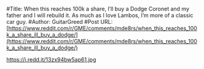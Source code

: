 #Title: When this reaches 100k a share, I’ll buy a Dodge Coronet and my father and I will rebuild it. As much as I love Lambos, I’m more of a classic car guy.
#Author: GuitarGreed
#Post URL: [https://www.reddit.com/r/GME/comments/mde8rs/when_this_reaches_100k_a_share_ill_buy_a_dodge/](https://www.reddit.com/r/GME/comments/mde8rs/when_this_reaches_100k_a_share_ill_buy_a_dodge/)


https://i.redd.it/13zx94bw5ap61.jpg